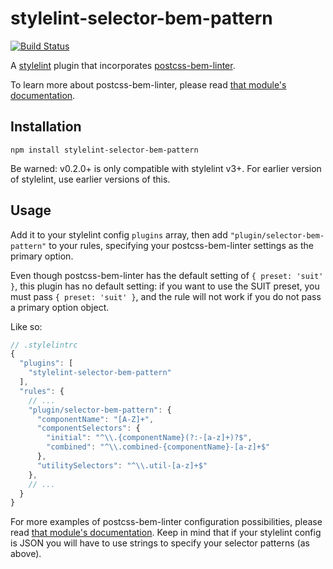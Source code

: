 # stylelint-selector-bem-pattern

[![Build Status](https://travis-ci.org/simonsmith/stylelint-selector-bem-pattern.svg?branch=master)](https://travis-ci.org/simonsmith/stylelint-selector-bem-pattern)

A [stylelint](https://github.com/stylelint/stylelint) plugin that incorporates [postcss-bem-linter](https://github.com/postcss/postcss-bem-linter).

To learn more about postcss-bem-linter, please read [that module's documentation](https://github.com/postcss/postcss-bem-linter).

## Installation

```
npm install stylelint-selector-bem-pattern
```

Be warned: v0.2.0+ is only compatible with stylelint v3+. For earlier version of stylelint, use earlier versions of this.

## Usage

Add it to your stylelint config `plugins` array, then add `"plugin/selector-bem-pattern"` to your rules,
specifying your postcss-bem-linter settings as the primary option.

Even though postcss-bem-linter has the default setting of `{ preset: 'suit' }`, this plugin has
no default setting: if you want to use the SUIT preset, you must pass `{ preset: 'suit' }`,
and the rule will not work if you do not pass a primary option object.

Like so:

```js
// .stylelintrc
{
  "plugins": [
    "stylelint-selector-bem-pattern"
  ],
  "rules": {
    // ...
    "plugin/selector-bem-pattern": {
      "componentName": "[A-Z]+",
      "componentSelectors": {
        "initial": "^\\.{componentName}(?:-[a-z]+)?$",
        "combined": "^\\.combined-{componentName}-[a-z]+$"
      },
      "utilitySelectors": "^\\.util-[a-z]+$"
    },
    // ...
  }
}
```

For more examples of postcss-bem-linter configuration possibilities,
please read [that module's documentation](https://github.com/postcss/postcss-bem-linter).
Keep in mind that if your stylelint config is JSON you will have to use strings to
specify your selector patterns (as above).
